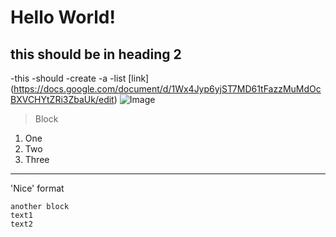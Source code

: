 # Hello World!
## this should be in heading 2
-this
-should
-create
-a
-list
[link] (https://docs.google.com/document/d/1Wx4Jyp6yjST7MD61tFazzMuMdOcBXVCHYtZRi3ZbaUk/edit)
![Image](https://www.google.com/imgres?imgurl=https%3A%2F%2Fnwc.edu%2Facademics%2Fphotos%2Fprogram-photos%2Fcomputer-science.jpg&imgrefurl=https%3A%2F%2Fnwc.edu%2Facademics%2Fprograms%2Fcomputer-science&tbnid=m7qOcBg5wL_MTM&vet=12ahUKEwjdp_yS2K_1AhUxIH0KHZCiC14QMygAegUIARDTAQ..i&docid=SK99XIJSgMQ2ZM&w=960&h=640&itg=1&q=computer%20science&ved=2ahUKEwjdp_yS2K_1AhUxIH0KHZCiC14QMygAegUIARDTAQ)
> Block
1. One
2. Two
3. Three
---
'Nice' format
```
another block
text1
text2
```
